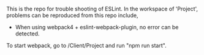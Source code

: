 This is the repo for trouble shooting of ESLint.
In the workspace of 'Project', problems can be reproduced from this repo include,

- When using webpack4 + eslint-webpack-plugin, no error can be detected.

To start webpack, go to /Client/Project and run "npm run start".